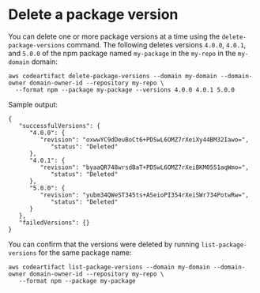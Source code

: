 # Delete a package version<a name="delete-package"></a>

You can delete one or more package versions at a time using the `delete-package-versions` command\. The following deletes versions `4.0.0`, `4.0.1`, and `5.0.0` of the npm package named `my-package` in the `my-repo` in the `my-domain` domain:

```
aws codeartifact delete-package-versions --domain my-domain --domain-owner domain-owner-id --repository my-repo \
  --format npm --package my-package --versions 4.0.0 4.0.1 5.0.0
```

Sample output:

```
{
   "successfulVersions": {
      "4.0.0": {
         "revision": "oxwwYC9dDeuBoCt6+PDSwL6OMZ7rXeiXy44BM32Iawo=",
            "status": "Deleted"
      },
      "4.0.1": {
         "revision": "byaaQR748wrsdBaT+PDSwL6OMZ7rXeiBKM0551aqWmo=",
            "status": "Deleted"
      },
      "5.0.0": {
         "revision": "yubm34QWeST345ts+ASeioPI354rXeiSWr734PotwRw=",
            "status": "Deleted"
      }
   },
   "failedVersions": {}
}
```

You can confirm that the versions were deleted by running `list-package-versions` for the same package name:

```
aws codeartifact list-package-versions --domain my-domain --domain-owner domain-owner-id --repository my-repo \
   --format npm --package my-package
```